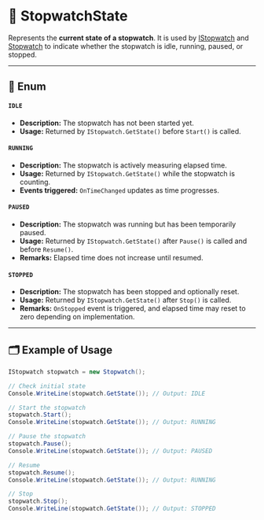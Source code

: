 # 🧩 StopwatchState

Represents the **current state of a stopwatch**. It is used by [IStopwatch](IStopwatch.md) and [Stopwatch](Stopwatch.md) to indicate whether the stopwatch is idle, running, paused, or stopped.

---

## 🔢 Enum

#### `IDLE`
- **Description:** The stopwatch has not been started yet.
- **Usage:** Returned by `IStopwatch.GetState()` before `Start()` is called.

#### `RUNNING`
- **Description:** The stopwatch is actively measuring elapsed time.
- **Usage:** Returned by `IStopwatch.GetState()` while the stopwatch is counting.
- **Events triggered:** `OnTimeChanged` updates as time progresses.

#### `PAUSED`
- **Description:** The stopwatch was running but has been temporarily paused.
- **Usage:** Returned by `IStopwatch.GetState()` after `Pause()` is called and before `Resume()`.
- **Remarks:** Elapsed time does not increase until resumed.

#### `STOPPED`
- **Description:** The stopwatch has been stopped and optionally reset.
- **Usage:** Returned by `IStopwatch.GetState()` after `Stop()` is called.
- **Remarks:** `OnStopped` event is triggered, and elapsed time may reset to zero depending on implementation.

---

## 🗂 Example of Usage
```csharp
IStopwatch stopwatch = new Stopwatch();

// Check initial state
Console.WriteLine(stopwatch.GetState()); // Output: IDLE

// Start the stopwatch
stopwatch.Start();
Console.WriteLine(stopwatch.GetState()); // Output: RUNNING

// Pause the stopwatch
stopwatch.Pause();
Console.WriteLine(stopwatch.GetState()); // Output: PAUSED

// Resume
stopwatch.Resume();
Console.WriteLine(stopwatch.GetState()); // Output: RUNNING

// Stop
stopwatch.Stop();
Console.WriteLine(stopwatch.GetState()); // Output: STOPPED
```